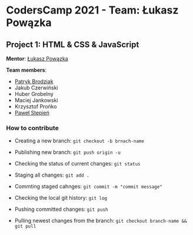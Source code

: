 # CodersCamp 2021 - Team: Łukasz Powązka
## Project 1: HTML & CSS & JavaScript


**Mentor**: [Łukasz Powązka](https://github.com/lukiq)

**Team members**:

 - [Patryk Brodziak](https://github.com/patrykbrodziak1)
 - Jakub Czerwiński
 - Huber Grobelny
 - Maciej Jankowski
 - Krzysztof Prońko
 - [Paweł Stępień](https://github.com/pastepi)


### How to contribute

- Creating a new branch: `git checkout -b brnach-name`

- Publishing new branch: `git push origin -u`

- Checking the status of current changes: `git status`

- Staging all changes: `git add .`

- Commting staged cahnges: `git commit -m "commit message"`

- Checking the local git history: `git log`

- Pushing committed changes: `git push`

- Pulling newest changes from the branch: `git checkout branch-name && git pull`
